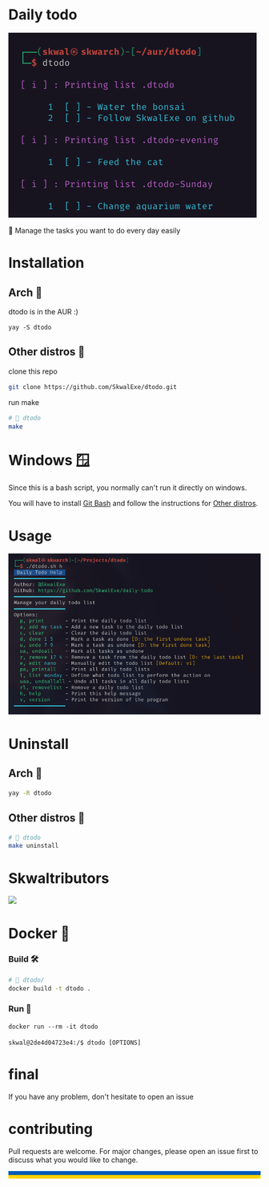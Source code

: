 # Daily todo

![](images/1.png)

📜 Manage the tasks you want to do every day easily

# Installation

## Arch 🐧

dtodo is in the AUR :)

```
yay -S dtodo
```

## Other distros 🐧

clone this repo

```bash
git clone https://github.com/SkwalExe/dtodo.git
```

run make

```bash
# 📂 dtodo
make
```

# Windows 🪟

Since this is a bash script, you normally can't run it directly on windows.

You will have to install [Git Bash](https://git-scm.com/download/win) and follow the instructions for [Other distros](#other-distros).

# Usage

![](images/usage.png)

# Uninstall

## Arch 🐧

```bash
yay -R dtodo
```

## Other distros 🐧

```bash
# 📂 dtodo
make uninstall
```

# Skwaltributors

<a href="https://github.com/SkwalExe/dtodo/graphs/contributors">
  <img src="https://contrib.rocks/image?repo=SkwalExe/dtodo" />
</a>

# Docker 🐳

### Build 🛠️

```bash
# 📂 dtodo/
docker build -t dtodo .
```

### Run 🏃

```
docker run --rm -it dtodo

skwal@2de4d04723e4:/$ dtodo [OPTIONS]
```

# final

If you have any problem, don't hesitate to open an issue

# contributing

Pull requests are welcome. For major changes, please open an issue first to discuss what you would like to change.

<a href="https://github.com/SkwalExe#ukraine"><img src="https://raw.githubusercontent.com/SkwalExe/SkwalExe/main/ukraine.jpg" width="100%" height="15px" /></a>